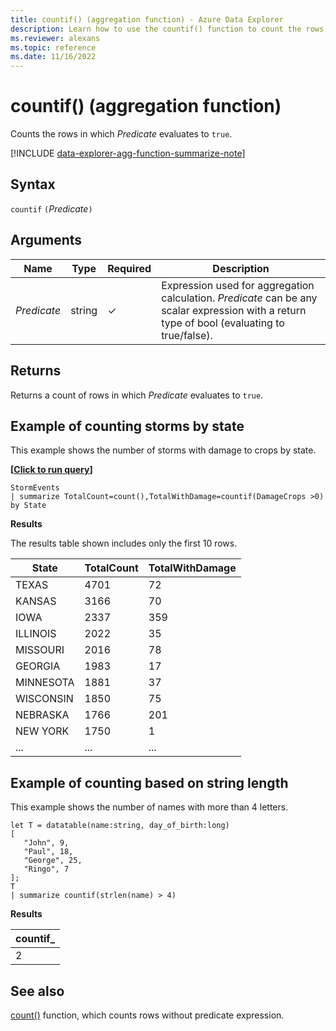 ```yaml
---
title: countif() (aggregation function) - Azure Data Explorer
description: Learn how to use the countif() function to count the rows where the predicate evaluates to true.
ms.reviewer: alexans
ms.topic: reference
ms.date: 11/16/2022
---
```

# countif() (aggregation function)

Counts the rows in which *Predicate* evaluates to `true`.

[!INCLUDE [data-explorer-agg-function-summarize-note](../../includes/data-explorer-agg-function-summarize-note.md)]

## Syntax

`countif` `(`*Predicate*`)`

## Arguments

| Name | Type | Required | Description |
|--|--|--|--|
| *Predicate*|  string | &check; | Expression used for aggregation calculation. *Predicate* can be any scalar expression with a return type of bool (evaluating to true/false).

## Returns

Returns a count of rows in which *Predicate* evaluates to `true`.

## Example of counting storms by state

This example shows the number of storms with damage to crops by state.

**\[**[**Click to run query**](https://dataexplorer.azure.com/clusters/help/databases/Samples?query=H4sIAAAAAAAAAwsuyS/KdS1LzSsp5qpRKC7NzU0syqxKVQjJL0nMcc4vzSuxTQaRGpo6YKHwzJIMl8TcxPRUiHhmmgaE61yUX1CsYGegqZBUqRBckliSCgAAARcgWwAAAA==)**\]**

```kusto
StormEvents
| summarize TotalCount=count(),TotalWithDamage=countif(DamageCrops >0) by State
```

**Results**

The results table shown includes only the first 10 rows.

| State                | TotalCount | TotalWithDamage |
| -------------------- | ---------- | --------------- |
| TEXAS                | 4701       | 72              |
| KANSAS               | 3166       | 70              |
| IOWA                 | 2337       | 359             |
| ILLINOIS             | 2022       | 35              |
| MISSOURI             | 2016       | 78              |
| GEORGIA              | 1983       | 17              |
| MINNESOTA            | 1881       | 37              |
| WISCONSIN            | 1850       | 75              |
| NEBRASKA             | 1766       | 201             |
| NEW YORK             | 1750       | 1               |
| ... | ... | ... |

## Example of counting based on string length

This example shows the number of names with more than 4 letters.

```kusto
let T = datatable(name:string, day_of_birth:long)
[
   "John", 9,
   "Paul", 18,
   "George", 25,
   "Ringo", 7
];
T
| summarize countif(strlen(name) > 4)
```

**Results**

|countif_|
|----|
|2|

## See also

[count()](count-aggfunction.md) function, which counts rows without predicate expression.
